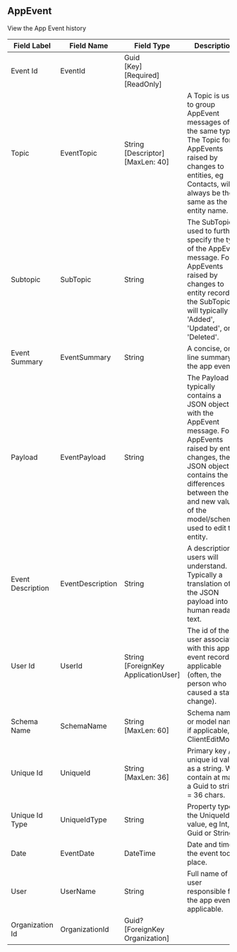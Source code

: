 # 



## AppEvent
View the App Event history  

| Field Label | Field Name | Field Type | Description |  
| ---- | ---- | ---- | ---- |  
| Event Id | EventId | Guid<br/>  [Key]<br/>  [Required]<br/>  [ReadOnly] |  |  
| Topic | EventTopic | String<br/>  [Descriptor]<br/>  [MaxLen: 40] | A Topic is used to group AppEvent messages of the same type. The Topic for AppEvents raised by changes to entities, eg Contacts, will always be the same as the entity name. |  
| Subtopic | SubTopic | String | The SubTopic is used to further specify the type of the AppEvent message. For AppEvents raised by changes to entity records, the SubTopic will typically be 'Added', 'Updated', or 'Deleted'. |  
| Event Summary | EventSummary | String | A concise, one line summary of the app event. |  
| Payload | EventPayload | String | The Payload typically contains a JSON object with the AppEvent message. For AppEvents raised by entity changes, the JSON object contains the differences between the old and new values of the model/schema used to edit the entity. |  
| Event Description | EventDescription | String | A description users will understand. Typically a translation of the JSON payload into human readable text. |  
| User Id | UserId | String<br/>  [ForeignKey ApplicationUser] | The id of the user associated with this app event record if applicable (often, the person who caused a state change). |  
| Schema Name | SchemaName | String<br/>  [MaxLen: 60] | Schema name or model name if applicable, eg ClientEditModel. |  
| Unique Id | UniqueId | String<br/>  [MaxLen: 36] | Primary key / unique id value as a string. Will contain at max a Guid to string = 36 chars. |  
| Unique Id Type | UniqueIdType | String | Property type of the UniqueId value, eg Int, Guid or String. |  
| Date | EventDate | DateTime | Date and time the event took place. |  
| User | UserName | String | Full name of the user responsible for the app event if applicable. |  
| Organization Id | OrganizationId | Guid?<br/>  [ForeignKey Organization] |  |  

